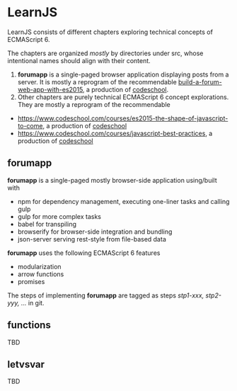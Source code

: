 # LearnJS

LearnJS consists of different chapters exploring technical concepts of ECMAScript 6.

The chapters are organized _mostly_ by directories under src, whose intentional names should align with their content.

1. **forumapp** is a single-paged browser application displaying posts from a server. It is mostly a reprogram of the recommendable [build-a-forum-web-app-with-es2015](https://www.codeschool.com/screencasts/build-a-forum-web-app-with-es2015), a production of [codeschool](https://www.codeschool.com). 
2. Other chapters are purely technical ECMAScript 6 concept explorations. They are mostly a reprogram of the recommendable 
  - https://www.codeschool.com/courses/es2015-the-shape-of-javascript-to-come, a production of [codeschool](https://www.codeschool.com)
  - https://www.codeschool.com/courses/javascript-best-practices, a production of [codeschool](https://www.codeschool.com)

## **forumapp**
**forumapp** is a single-paged mostly browser-side application using/built with
- npm for dependency management, executing one-liner tasks and calling gulp
- gulp for more complex tasks
- babel for transpiling
- browserify for browser-side integration and bundling
- json-server serving rest-style from file-based data

**forumapp** uses the following ECMAScript 6 features
- modularization
- arrow functions
- promises

The steps of implementing **forumapp** are tagged as steps _stp1-xxx, stp2-yyy, ..._ in git.

## **functions**
TBD

## **letvsvar**
TBD
